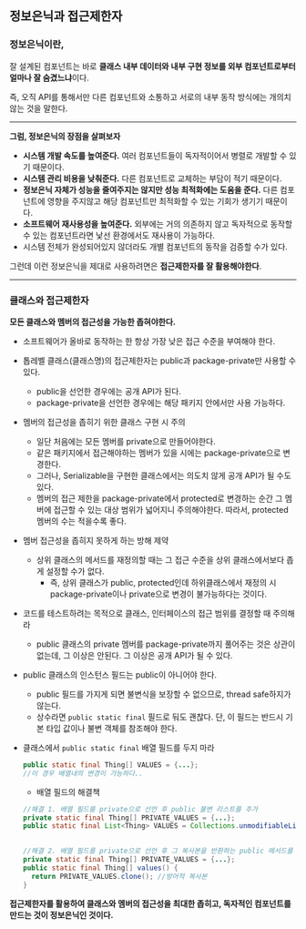 ## 정보은닉과 접근제한자

### 정보은닉이란,

잘 설계된 컴포넌트는 바로 **클래스 내부 데이터와 내부 구현 정보를 외부 컴포넌트로부터 얼마나 잘 숨겼느냐**이다.

즉, 오직 API를 통해서만 다른 컴포넌트와 소통하고 서로의 내부 동작 방식에는 개의치 않는 것을 말한다.

---

**그럼, 정보은닉의 장점을 살펴보자**

- **시스템 개발 속도를 높여준다.** 여러 컴포넌트들이 독자적이어서 병렬로 개발할 수 있기 때문이다.
- **시스템 관리 비용을 낮춰준다.** 다른 컴포넌트로 교체하는 부담이 적기 때문이다.
- **정보은닉 자체가 성능을 줄여주지는 않지만 성능 최적화에는 도움을 준다.** 다른 컴포넌트에 영향을 주지않고 해당 컴포넌트만 최적화할 수 있는 기회가 생기기 때문이다.
- **소프트웨어 재사용성을 높여준다.** 외부에는 거의 의존하지 않고 독자적으로 동작할 수 있는 컴포넌트라면 낯선 환경에서도 재사용이 가능하다.
- 시스템 전체가 완성되어있지 않더라도 개별 컴포넌트의 동작을 검증할 수가 있다.

그런데 이런 정보은닉을 제대로 사용하려면은 **접근제한자를 잘 활용해야한다**.

---

### 클래스와 접근제한자

**모든 클래스와 멤버의 접근성을 가능한 좁혀야한다.**

- 소프트웨어가 올바로 동작하는 한 항상 가장 낮은 접근 수준을 부여해야 한다.

- 톱레벨 클래스(클래스명)의 접근제한자는 public과 package-private만 사용할 수 있다.

  - public을 선언한 경우에는 공개 API가 된다.
  - package-private을 선언한 경우에는 해당 패키지 안에서만 사용 가능하다.

- 멤버의 접근성을 좁히기 위한 클래스 구현 시 주의

  - 일단 처음에는 모든 멤버를 private으로 만들어야한다.
  - 같은 패키지에서 접근해야하는 멤버가 있을 시에는 package-private으로 변경한다.
  - 그러나, Serializable을 구현한 클래스에서는 의도치 않게 공개 API가 될 수도 있다.
  - 멤버의 접근 제한을 package-private에서 protected로 변경하는 순간 그 멤버에 접근할 수 있는 대상 범위가 넓어지니 주의해야한다. 따라서, protected 멤버의 수는 적을수록 좋다.

- 멤버 접근성을 좁히지 못하게 하는 방해 제약

  - 상위 클래스의 메서드를 재정의할 때는 그 접근 수준을 상위 클래스에서보다 좁게 설정할 수가 없다.
    - 즉, 상위 클래스가 public, protected인데 하위클래스에서 재정의 시 package-private이나 private으로 변경이 불가능하다는 것이다.

- 코드를 테스트하려는 목적으로 클래스, 인터페이스의 접근 범위를 결정할 때 주의해라

  - public 클래스의 private 멤버를 package-private까지 풀어주는 것은 상관이 없는데, 그 이상은 안된다. 그 이상은 공개 API가 될 수 있다.

- public 클래스의 인스턴스 필드는 public이 아니어야 한다.

  - public 필드를 가지게 되면 불변식을 보장할 수 없으므로, thread safe하지가 않는다.
  - 상수라면 `public static final` 필드로 둬도 괜찮다. 단, 이 필드는 반드시 기본 타입 값이나 불변 객체를 참조해야 한다.

- 클래스에서 `public static final` 배열 필드를 두지 마라

  ```java
  public static final Thing[] VALUES = {...};
  //이 경우 배열내의 변경이 가능하다..
  ```

  - 배열 필드의 해결책

  ```java
  //해결 1. 배열 필드를 private으로 선언 후 public 불변 리스트를 추가
  private static final Thing[] PRIVATE_VALUES = {...};
  public static final List<Thing> VALUES = Collections.unmodifiableList(Arrays.asList(PRIVATE_VALUES));
   
  
  //해결 2. 배열 필드를 private으로 선언 후 그 복사본을 반환하는 public 메서드를 추가
  private static final Thing[] PRIVATE_VALUES = {...};
  public static final Thing[] values() {
    return PRIVATE_VALUES.clone(); //방어적 복사본
  }
  ```

**접근제한자를 활용하여 클래스와 멤버의 접근성을 최대한 좁히고, 독자적인 컴포넌트를 만드는 것이 정보은닉인 것이다.**

